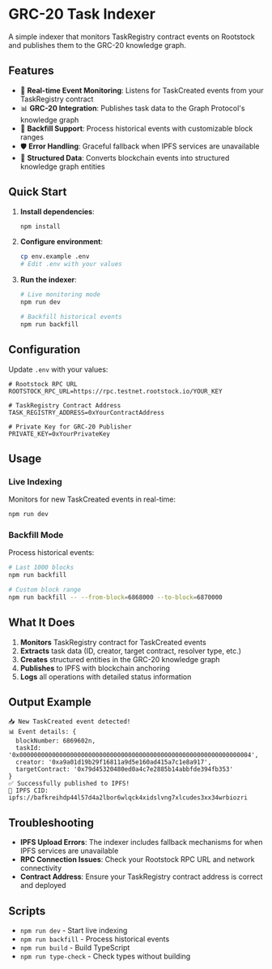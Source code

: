# GRC-20 Task Indexer

A simple indexer that monitors TaskRegistry contract events on Rootstock and publishes them to the GRC-20 knowledge graph.

## Features

- 🎯 **Real-time Event Monitoring**: Listens for TaskCreated events from your TaskRegistry contract
- 📊 **GRC-20 Integration**: Publishes task data to the Graph Protocol's knowledge graph
- 🔄 **Backfill Support**: Process historical events with customizable block ranges
- 🛡️ **Error Handling**: Graceful fallback when IPFS services are unavailable
- 📝 **Structured Data**: Converts blockchain events into structured knowledge graph entities

## Quick Start

1. **Install dependencies**:

   ```bash
   npm install
   ```

2. **Configure environment**:

   ```bash
   cp env.example .env
   # Edit .env with your values
   ```

3. **Run the indexer**:

   ```bash
   # Live monitoring mode
   npm run dev

   # Backfill historical events
   npm run backfill
   ```

## Configuration

Update `.env` with your values:

```env
# Rootstock RPC URL
ROOTSTOCK_RPC_URL=https://rpc.testnet.rootstock.io/YOUR_KEY

# TaskRegistry Contract Address
TASK_REGISTRY_ADDRESS=0xYourContractAddress

# Private Key for GRC-20 Publisher
PRIVATE_KEY=0xYourPrivateKey
```

## Usage

### Live Indexing

Monitors for new TaskCreated events in real-time:

```bash
npm run dev
```

### Backfill Mode

Process historical events:

```bash
# Last 1000 blocks
npm run backfill

# Custom block range
npm run backfill -- --from-block=6868000 --to-block=6870000
```

## What It Does

1. **Monitors** TaskRegistry contract for TaskCreated events
2. **Extracts** task data (ID, creator, target contract, resolver type, etc.)
3. **Creates** structured entities in the GRC-20 knowledge graph
4. **Publishes** to IPFS with blockchain anchoring
5. **Logs** all operations with detailed status information

## Output Example

```
📥 New TaskCreated event detected!
📊 Event details: {
  blockNumber: 6869602n,
  taskId: '0x0000000000000000000000000000000000000000000000000000000000000004',
  creator: '0xa9a01d19b29f16811a9d5e160ad415a7c1e8a917',
  targetContract: '0x79d45320480ed0a4c7e2885b14abbfde394fb353'
}
✅ Successfully published to IPFS!
🔗 IPFS CID: ipfs://bafkreihdp44l57d4a2lbor6wlqck4xidslvng7xlcudes3xx34wrbiozri
```

## Troubleshooting

- **IPFS Upload Errors**: The indexer includes fallback mechanisms for when IPFS services are unavailable
- **RPC Connection Issues**: Check your Rootstock RPC URL and network connectivity
- **Contract Address**: Ensure your TaskRegistry contract address is correct and deployed

## Scripts

- `npm run dev` - Start live indexing
- `npm run backfill` - Process historical events
- `npm run build` - Build TypeScript
- `npm run type-check` - Check types without building
